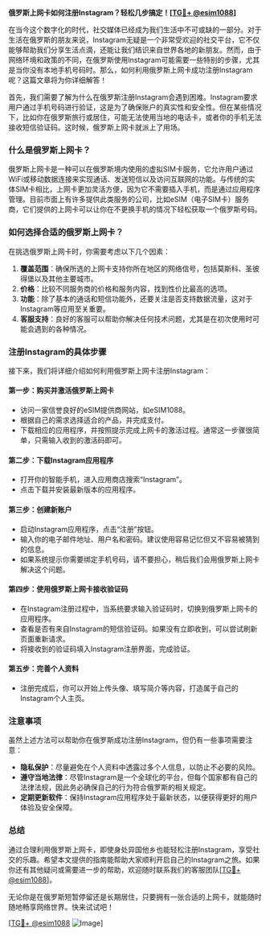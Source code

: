 **俄罗斯上网卡如何注册Instagram？轻松几步搞定！[[TG💪+ @esim1088](https://t.me/s/esim1088)]**

在当今这个数字化的时代，社交媒体已经成为我们生活中不可或缺的一部分。对于生活在俄罗斯的朋友来说，Instagram无疑是一个非常受欢迎的社交平台，它不仅能够帮助我们分享生活点滴，还能让我们结识来自世界各地的新朋友。然而，由于网络环境和政策的不同，在俄罗斯使用Instagram可能需要一些特别的步骤，尤其是当你没有本地手机号码时。那么，如何利用俄罗斯上网卡成功注册Instagram呢？这篇文章将为你详细解答！

首先，我们需要了解为什么在俄罗斯注册Instagram会遇到困难。Instagram要求用户通过手机号码进行验证，这是为了确保账户的真实性和安全性。但在某些情况下，比如你在俄罗斯旅行或居住，可能无法使用当地的电话卡，或者你的手机无法接收短信验证码。这时候，俄罗斯上网卡就派上了用场。

### **什么是俄罗斯上网卡？**

俄罗斯上网卡是一种可以在俄罗斯境内使用的虚拟SIM卡服务，它允许用户通过WiFi或移动数据连接来实现通话、发送短信以及访问互联网的功能。与传统的实体SIM卡相比，上网卡更加灵活方便，因为它不需要插入手机，而是通过应用程序管理。目前市面上有许多提供此类服务的公司，比如eSIM（电子SIM卡）服务商，它们提供的上网卡可以让你在不更换手机的情况下轻松获取一个俄罗斯号码。

### **如何选择合适的俄罗斯上网卡？**

在挑选俄罗斯上网卡时，你需要考虑以下几个因素：

1. **覆盖范围**：确保所选的上网卡支持你所在地区的网络信号，包括莫斯科、圣彼得堡以及其他主要城市。
2. **价格**：比较不同服务商的价格和服务内容，找到性价比最高的选项。
3. **功能**：除了基本的通话和短信功能外，还要关注是否支持数据流量，这对于Instagram等应用至关重要。
4. **客服支持**：良好的客服可以帮助你解决任何技术问题，尤其是在初次使用时可能会遇到的各种情况。

### **注册Instagram的具体步骤**

接下来，我们将详细介绍如何利用俄罗斯上网卡注册Instagram：

#### **第一步：购买并激活俄罗斯上网卡**
- 访问一家信誉良好的eSIM提供商网站，如eSIM1088。
- 根据自己的需求选择适合的产品，并完成支付。
- 下载相应的应用程序，并按照提示完成上网卡的激活过程。通常这一步骤很简单，只需输入收到的激活码即可。

#### **第二步：下载Instagram应用程序**
- 打开你的智能手机，进入应用商店搜索“Instagram”。
- 点击下载并安装最新版本的应用程序。

#### **第三步：创建新账户**
- 启动Instagram应用程序，点击“注册”按钮。
- 输入你的电子邮件地址、用户名和密码。建议使用容易记忆但又不容易被猜到的信息。
- 如果系统提示你需要绑定手机号码，请不要担心，稍后我们会用俄罗斯上网卡解决这个问题。

#### **第四步：使用俄罗斯上网卡接收验证码**
- 在Instagram注册过程中，当系统要求输入验证码时，切换到俄罗斯上网卡的应用程序。
- 查看是否有来自Instagram的短信验证码。如果没有立即收到，可以尝试刷新页面重新请求。
- 将接收到的验证码填入Instagram注册界面，完成验证。

#### **第五步：完善个人资料**
- 注册完成后，你可以开始上传头像、填写简介等内容，打造属于自己的Instagram个人主页。

### **注意事项**

虽然上述方法可以帮助你在俄罗斯成功注册Instagram，但仍有一些事项需要注意：

- **隐私保护**：尽量避免在个人资料中透露过多个人信息，以防止不必要的风险。
- **遵守当地法律**：尽管Instagram是一个全球化的平台，但每个国家都有自己的法律法规，因此务必确保自己的行为符合俄罗斯的相关规定。
- **定期更新软件**：保持Instagram应用程序处于最新状态，以便获得更好的用户体验及安全保障。

### **总结**

通过合理利用俄罗斯上网卡，即使身处异国他乡也能轻松注册Instagram，享受社交的乐趣。希望本文提供的指南能帮助大家顺利开启自己的Instagram之旅。如果你还有其他疑问或需要进一步的帮助，欢迎随时联系我们的客服团队[[TG💪+ @esim1088](https://t.me/s/esim1088)]。

无论你是在俄罗斯短暂停留还是长期居住，只要拥有一张合适的上网卡，就能随时随地畅享网络世界。快来试试吧！

[[TG💪+ @esim1088](https://t.me/s/esim1088) ![Image](https://i.postimg.cc/4NQfJmqS/Snipaste-2025-05-13-00-14-12.png)]